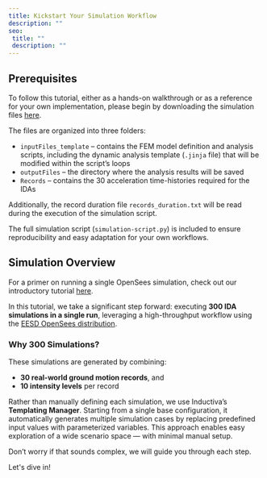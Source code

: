 ```yaml
---
title: Kickstart Your Simulation Workflow
description: ""
seo:
 title: ""
 description: ""
---
```


## Prerequisites
To follow this tutorial, either as a hands-on walkthrough or as a reference for your own implementation, please 
begin by downloading the simulation files [here](https://storage.googleapis.com/inductiva-api-demo-files/opensees-tutorials/IDA-at-scale.zip).

The files are organized into three folders:
- `inputFiles_template` – contains the FEM model definition and analysis scripts, including the dynamic analysis template (`.jinja` file) that will be modified within the script’s loops
- `outputFiles` – the directory where the analysis results will be saved
- `Records` – contains the 30 acceleration time-histories required for the IDAs

Additionally, the record duration file `records_duration.txt` will be read during the execution of the simulation script.

The full simulation script (`simulation-script.py`) is included to ensure reproducibility and easy adaptation for your own workflows.

## Simulation Overview
For a primer on running a single OpenSees simulation, check out our introductory tutorial [here](../../quick-start).

In this tutorial, we take a significant step forward: executing **300 IDA simulations in a single run**, leveraging a high-throughput workflow using the [EESD OpenSees distribution](https://github.com/eesd-epfl/OpenSees).

### Why 300 Simulations?
These simulations are generated by combining:
- **30 real-world ground motion records**, and
- **10 intensity levels** per record

Rather than manually defining each simulation, we use Inductiva’s **Templating Manager**. Starting from a single base configuration, it automatically generates multiple simulation cases by replacing predefined input values with parameterized variables. This approach enables easy exploration of a wide scenario space — with minimal manual setup.

Don’t worry if that sounds complex, we will guide you through each step.

Let's dive in!